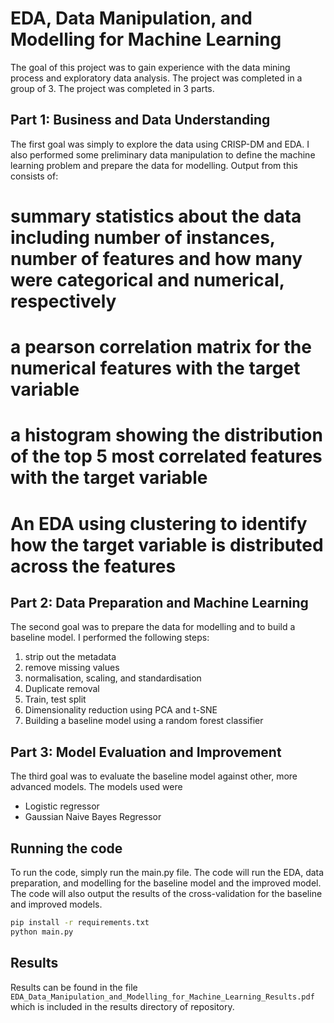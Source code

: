 # EDA, Data Manipulation, and Modelling for Machine Learning

The goal of this project was to gain experience with the data mining process and exploratory data analysis. The project was completed in a group of 3. 
The project was completed in 3 parts. 

## Part 1: Business and Data Understanding
The first goal was simply to explore the data using CRISP-DM and EDA. I also performed some preliminary data manipulation to
define the machine learning problem and prepare the data for modelling. Output from this consists of:
# summary statistics about the data including number of instances, number of features and how many were categorical and numerical, respectively
# a pearson correlation matrix for the numerical features with the target variable
# a histogram showing the distribution of the top 5 most correlated features with the target variable
# An EDA using clustering to identify how the target variable is distributed across the features

## Part 2: Data Preparation and Machine Learning
The second goal was to prepare the data for modelling and to build a baseline model. I performed the following steps:
1. strip out the metadata
2. remove missing values
3. normalisation, scaling, and standardisation
4. Duplicate removal
5. Train, test split
6. Dimensionality reduction using PCA and t-SNE
7. Building a baseline model using a random forest classifier

## Part 3: Model Evaluation and Improvement
The third goal was to evaluate the baseline model against other, more advanced models. The models used were
* Logistic regressor
* Gaussian Naive Bayes Regressor

## Running the code
To run the code, simply run the main.py file. The code will run the EDA, data preparation, and modelling for the baseline model and the improved model.
The code will also output the results of the cross-validation for the baseline and improved models.

```bash
pip install -r requirements.txt
python main.py
```

## Results
Results can be found in the file `EDA_Data_Manipulation_and_Modelling_for_Machine_Learning_Results.pdf` which is included in the results directory of repository.

